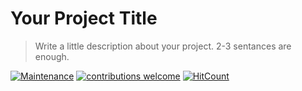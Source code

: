 # Your Project Title
> Write a little description about your project. 2-3 sentances are enough.

[![Maintenance](https://img.shields.io/badge/Maintained%3F-yes-green.svg)](https://GitHub.com/Naereen/StrapDown.js/graphs/commit-activity)
[![contributions welcome](https://img.shields.io/badge/contributions-welcome-brightgreen.svg?style=flat)](https://github.com/dwyl/esta/issues)
[![HitCount](http://hits.dwyl.io/SagarGaniga/How-to-Create-A-Stunning-README.md.svg)](http://hits.dwyl.io/SagarGaniga/How-to-Create-A-Stunning-README.md)

